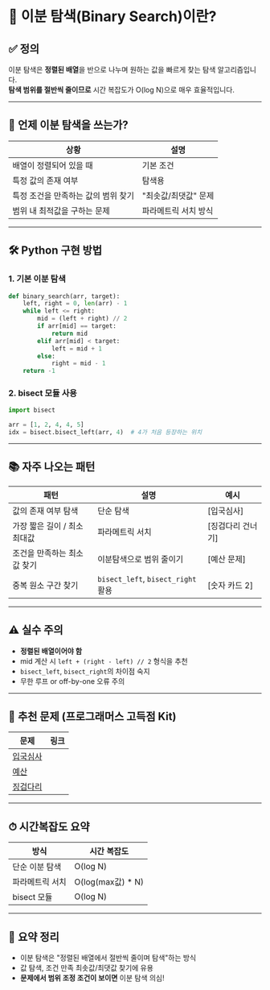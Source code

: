 
# 🎯 이분 탐색(Binary Search)이란?

## ✅ 정의
이분 탐색은 **정렬된 배열**을 반으로 나누며 원하는 값을 빠르게 찾는 탐색 알고리즘입니다.  
**탐색 범위를 절반씩 줄이므로** 시간 복잡도가 O(log N)으로 매우 효율적입니다.

---

## 🧠 언제 이분 탐색을 쓰는가?

| 상황 | 설명 |
|------|------|
| 배열이 정렬되어 있을 때 | 기본 조건 |
| 특정 값의 존재 여부 | 탐색용 |
| 특정 조건을 만족하는 값의 범위 찾기 | "최솟값/최댓값" 문제 |
| 범위 내 최적값을 구하는 문제 | 파라메트릭 서치 방식 |

---

## 🛠 Python 구현 방법

### 1. 기본 이분 탐색
```python
def binary_search(arr, target):
    left, right = 0, len(arr) - 1
    while left <= right:
        mid = (left + right) // 2
        if arr[mid] == target:
            return mid
        elif arr[mid] < target:
            left = mid + 1
        else:
            right = mid - 1
    return -1
```

### 2. bisect 모듈 사용
```python
import bisect

arr = [1, 2, 4, 4, 5]
idx = bisect.bisect_left(arr, 4)  # 4가 처음 등장하는 위치
```

---

## 📚 자주 나오는 패턴

| 패턴 | 설명 | 예시 |
|------|------|------|
| 값의 존재 여부 탐색 | 단순 탐색 | [입국심사] |
| 가장 짧은 길이 / 최소 최대값 | 파라메트릭 서치 | [징검다리 건너기] |
| 조건을 만족하는 최소값 찾기 | 이분탐색으로 범위 줄이기 | [예산 문제] |
| 중복 원소 구간 찾기 | `bisect_left`, `bisect_right` 활용 | [숫자 카드 2] |

---

## ⚠️ 실수 주의

- **정렬된 배열이어야 함**
- mid 계산 시 `left + (right - left) // 2` 형식을 추천
- `bisect_left`, `bisect_right`의 차이점 숙지
- 무한 루프 or off-by-one 오류 주의

---

## 📌 추천 문제 (프로그래머스 고득점 Kit)

| 문제 | 링크 |
|------|------|
| [입국심사](https://school.programmers.co.kr/learn/courses/30/lessons/43238) |
| [예산](https://school.programmers.co.kr/learn/courses/30/lessons/43237) |
| [징검다리](https://school.programmers.co.kr/learn/courses/30/lessons/43236) |

---

## ⏱ 시간복잡도 요약

| 방식 | 시간 복잡도 |
|------|---------------|
| 단순 이분 탐색 | O(log N) |
| 파라메트릭 서치 | O(log(max값) * N) |
| bisect 모듈 | O(log N)

---

## 🧭 요약 정리

- 이분 탐색은 "정렬된 배열에서 절반씩 줄이며 탐색"하는 방식
- 값 탐색, 조건 만족 최솟값/최댓값 찾기에 유용
- **문제에서 범위 조정 조건이 보이면** 이분 탐색 의심!
